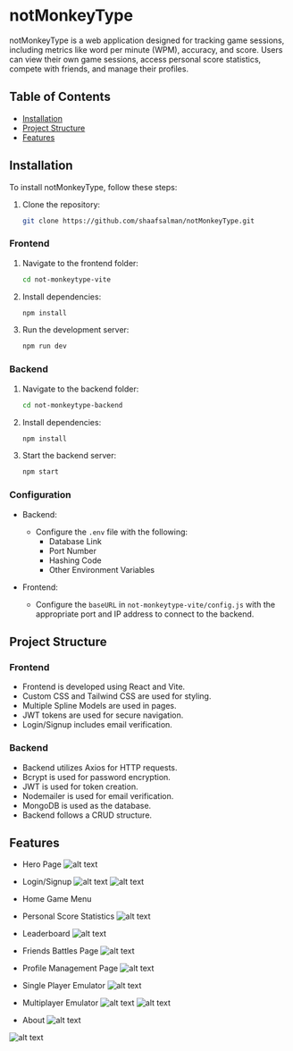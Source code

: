 # notMonkeyType

notMonkeyType is a web application designed for tracking game sessions, including metrics like word per minute (WPM), accuracy, and score. Users can view their own game sessions, access personal score statistics, compete with friends, and manage their profiles.

## Table of Contents

- [Installation](#installation)
- [Project Structure](#project-structure)
- [Features](#features)

## Installation

To install notMonkeyType, follow these steps:

1. Clone the repository:
   ```bash
   git clone https://github.com/shaafsalman/notMonkeyType.git
   ```


### Frontend

1. Navigate to the frontend folder:
   ```bash
   cd not-monkeytype-vite
   ```

2. Install dependencies:
   ```bash
   npm install
   ```

3. Run the development server:
   ```bash
   npm run dev
   ```

### Backend

1. Navigate to the backend folder:
   ```bash
   cd not-monkeytype-backend
   ```

2. Install dependencies:
   ```bash
   npm install
   ```

3. Start the backend server:
   ```bash
   npm start
   ```

### Configuration

- Backend:
  - Configure the `.env` file with the following:
    - Database Link
    - Port Number
    - Hashing Code
    - Other Environment Variables

- Frontend:
  - Configure the `baseURL` in `not-monkeytype-vite/config.js` with the appropriate port and IP address to connect to the backend.

## Project Structure

### Frontend

- Frontend is developed using React and Vite.
- Custom CSS and Tailwind CSS are used for styling.
- Multiple Spline Models are used in pages.
- JWT tokens are used for secure navigation.
- Login/Signup includes email verification.

### Backend

- Backend utilizes Axios for HTTP requests.
- Bcrypt is used for password encryption.
- JWT is used for token creation.
- Nodemailer is used for email verification.
- MongoDB is used as the database.
- Backend follows a CRUD structure.

## Features

- Hero Page
![alt text](<Screenshot 2024-05-14 171817.png>)
- Login/Signup
![alt text](<Screenshot 2024-05-14 171824.png>)
 ![alt text](<Screenshot 2024-05-14 171831.png>)
- Home Game Menu
- Personal Score Statistics
  ![alt text](<Screenshot 2024-05-14 172008.png>) 

- Leaderboard
   ![alt text](<Screenshot 2024-05-14 171944.png>) 


- Friends Battles Page
  ![alt text](<Screenshot 2024-05-14 171958.png>)


- Profile Management Page
 ![alt text](<Screenshot 2024-05-14 172014.png>)

- Single Player Emulator
 ![alt text](<Screenshot 2024-05-14 172101.png>) 

- Multiplayer Emulator
 ![alt text](<Screenshot 2024-05-14 172138.png>) 
 ![alt text](<Screenshot 2024-05-14 172131.png>) 

- About
 ![alt text](<Screenshot 2024-05-14 172024.png>) 







 ![alt text](<Screenshot 2024-05-14 172031.png>)
